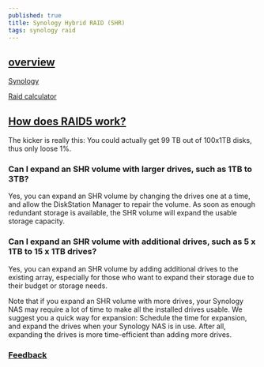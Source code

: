```yaml
---
published: true
title: Synology Hybrid RAID (SHR)
tags: synology raid
---
```

## [overview](https://nascompares.com/2016/07/06/what-is-shr-and-what-is-the-difference-between-synology-hybrid-raid-and-ordinary-raid/)

[Synology](https://www.synology.com/en-us/knowledgebase/DSM/tutorial/Storage/What_is_Synology_Hybrid_RAID_SHR)

[Raid calculator](https://www.synology.com/en-us/support/RAID_calculator)

## [How does RAID5 work?](https://superuser.com/questions/210921/how-does-raid5-work)

The kicker is really this: You could actually get 99 TB out of 100x1TB disks, thus only loose 1%.

### Can I expand an SHR volume with larger drives, such as 1TB to 3TB?

Yes, you can expand an SHR volume by changing the drives one at a time, and allow the DiskStation Manager to repair the volume. As soon as enough redundant storage is available, the SHR volume will expand the usable storage capacity.

### Can I expand an SHR volume with additional drives, such as 5 x 1TB to 15 x 1TB drives?

Yes, you can expand an SHR volume by adding additional drives to the existing array, especially for those who want to expand their storage due to their budget or storage needs.

Note that if you expand an SHR volume with more drives, your Synology NAS may require a lot of time to make all the installed drives usable. We suggest you a quick way for expansion: Schedule the time for expansion, and expand the drives when your Synology NAS is in use. After all, expanding the drives is more time-efficient than adding more drives.

### [Feedback](https://community.spiceworks.com/topic/1790763-cons-of-synology-hybrid-raid-shr)

